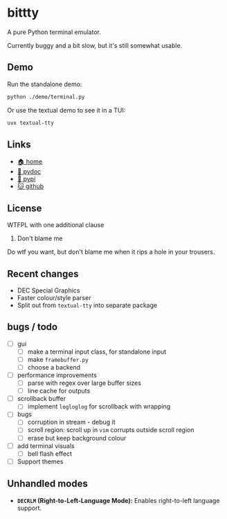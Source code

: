 # bittty

A pure Python terminal emulator.

Currently buggy and a bit slow, but it's still somewhat usable.

## Demo

Run the standalone demo:

```bash
python ./demo/terminal.py
```

Or use the textual demo to see it in a TUI:

```bash
uvx textual-tty
```

## Links

* [🏠 home](https://bitplane.net/dev/python/bittty)
* [📖 pydoc](https://bitplane.net/dev/python/bittty/pydoc)
* [🐍 pypi](https://pypi.org/project/bittty)
* [🐱 github](https://github.com/bitplane/bittty)

## License

WTFPL with one additional clause

1. Don't blame me

Do wtf you want, but don't blame me when it rips a hole in your trousers.

## Recent changes

* DEC Special Graphics
* Faster colour/style parser
* Split out from `textual-tty` into separate package

## bugs / todo

- [ ] gui
  - [ ] make a terminal input class, for standalone input
  - [ ] make `framebuffer.py`
  - [ ] choose a backend
- [ ] performance improvements
  - [ ] parse with regex over large buffer sizes
  - [ ] line cache for outputs
- [ ] scrollback buffer
  - [ ] implement `logloglog` for scrollback with wrapping
- [ ] bugs
  - [ ] corruption in stream - debug it
  - [ ] scroll region: scroll up in `vim` corrupts outside scroll region
  - [ ] erase but keep background colour
- [ ] add terminal visuals
  - [ ] bell flash effect
- [ ] Support themes

## Unhandled modes

*   **`DECRLM` (Right-to-Left-Language Mode):** Enables right-to-left language support.
